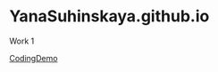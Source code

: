 # YanaSuhinskaya.github.io


<p>Work 1</p> <a href="https://github.com/YanaSuhinskaya/YanaSuhinskaya.github.io/tree/master/Works/Work-1/foodsense(RWD)">Coding</a><a href="http://yanasuhinskaya.github.io/Works/Work-1/foodsense(RWD)/index.html">Demo</a>
